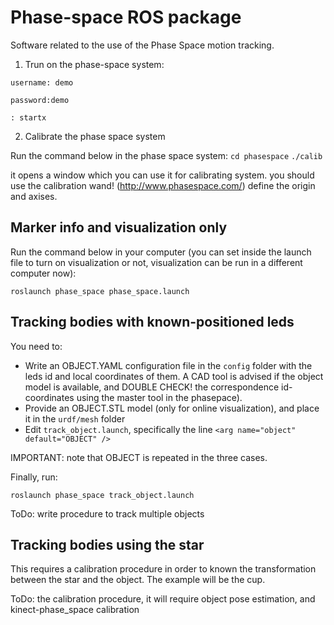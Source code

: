 Phase-space ROS package
=======================

Software related to the use of the Phase Space motion tracking.

1. Trun on the phase-space system: 

`username: demo`

`password:demo`

`: startx`

2. Calibrate the phase space system

Run the command below in the phase space system:
`cd phasespace`
`./calib`

it opens a window which you can use it for calibrating system.
you should use the calibration wand!  (http://www.phasespace.com/)
define the origin and axises. 


Marker info and visualization only
----------------------------------

Run the command below in your computer (you can set inside the launch file to turn on visualization or not, visualization can be run in a different computer now): 

`roslaunch phase_space phase_space.launch`


Tracking bodies with known-positioned leds
------------------------------------------

You need to:
- Write an OBJECT.YAML configuration file in the `config` folder with the leds id and local coordinates of them. A CAD tool is advised if the object model is available, and DOUBLE CHECK! the correspondence id-coordinates using the master tool in the phasepace).
- Provide an OBJECT.STL model (only for online visualization), and place it in the `urdf/mesh` folder
- Edit `track_object.launch`, specifically the line `<arg name="object" default="OBJECT" />`

IMPORTANT: note that OBJECT is repeated in the three cases.

Finally, run:

`roslaunch phase_space track_object.launch`

ToDo: write procedure to track multiple objects


Tracking bodies using the star
------------------------------

This requires a calibration procedure in order to known the transformation between the star and the object. The example will be the cup.

ToDo: the calibration procedure, it will require object pose estimation, and kinect-phase_space calibration

